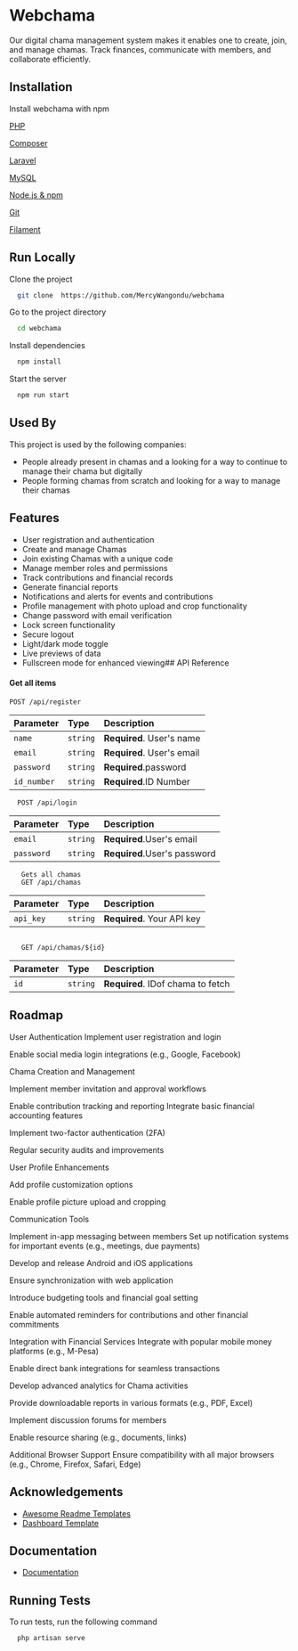 

# Webchama 

Our digital chama management system makes it enables one to create, join, and manage chamas. Track finances, communicate with members, and collaborate efficiently. 




## Installation

Install webchama with npm

[PHP ](https://www.php.net/downloads.php)

[Composer](https://getcomposer.org/download/)

[Laravel](https://laravel.com/docs/10.x/installation)

[MySQL ](https://dev.mysql.com/downloads/installer/)

[Node.js & npm ](https://nodejs.org/en/download/)

[Git](https://git-scm.com/downloads)

[Filament](https://filamentphp.com/)
## Run Locally

Clone the project

```bash
  git clone  https://github.com/MercyWangondu/webchama
```

Go to the project directory

```bash
  cd webchama
```

Install dependencies

```bash
  npm install
```

Start the server

```bash
  npm run start
```
## Used By

This project is used by the following companies:

- People already present in chamas and a looking for a way to continue to manage their chama but digitally
- People forming chamas from scratch and looking for a way to manage their chamas

## Features


- User registration and authentication
- Create and manage Chamas
- Join existing Chamas with a unique code
- Manage member roles and permissions
- Track contributions and financial records
- Generate financial reports
- Notifications and alerts for events and contributions
- Profile management with photo upload and crop functionality
- Change password with email verification
- Lock screen functionality
- Secure logout
- Light/dark mode toggle
- Live previews of data
- Fullscreen mode for enhanced viewing## API Reference

#### Get all items

```http
POST /api/register
```

| Parameter | Type     | Description                |
| :-------- | :------- | :------------------------- |
| `name` | `string` | **Required**. User's name  |
| `email` | `string` | **Required**. User's email  |
| `password` | `string` | **Required**.password  |
| `id_number` | `string` | **Required**.ID Number  |


```http
  POST /api/login
```

| Parameter | Type     | Description                |
| :-------- | :------- | :------------------------- |
| `email` | `string` | **Required**.User's email  |
| `password` | `string` | **Required**.User's password  |


```http
   Gets all chamas
   GET /api/chamas
```

| Parameter | Type     | Description                       |
| :-------- | :------- | :-------------------------------- |
| `api_key`      | `string` | **Required**. Your API key|

```http

   GET /api/chamas/${id}

```

| Parameter | Type     | Description                       |
| :-------- | :------- | :-------------------------------- |
| `id`      | `string` | **Required**. IDof chama to fetch|


## Roadmap
User Authentication
Implement user registration and login

Enable social media login integrations (e.g., Google, Facebook)

Chama Creation and Management

Implement member invitation and approval workflows

Enable contribution tracking and reporting
Integrate basic financial accounting features

Implement two-factor authentication (2FA)

Regular security audits and improvements

User Profile Enhancements

Add profile customization options

Enable profile picture upload and cropping

Communication Tools

Implement in-app messaging between members
Set up notification systems for important events (e.g., meetings, due payments)

Develop and release Android and iOS applications

Ensure synchronization with web application

Introduce budgeting tools and financial goal setting

Enable automated reminders for contributions and other financial commitments

Integration with Financial Services
Integrate with popular mobile money platforms (e.g., M-Pesa)

Enable direct bank integrations for seamless transactions

Develop advanced analytics for Chama activities

Provide downloadable reports in various formats (e.g., PDF, Excel)

Implement discussion forums for members

Enable resource sharing (e.g., documents, links)

Additional Browser Support
Ensure compatibility with all major browsers (e.g., Chrome, Firefox, Safari, Edge)



## Acknowledgements

 - [Awesome Readme Templates](https://awesomeopensource.com/project/elangosundar/awesome-README-templates)
 - [Dashboard Template](https://templatemo.com/tm-574-mexant)
 

## Documentation

- [Documentation](https://1drv.ms/w/c/7e09951e873dc495/Ed7OTHDcQFRHowZOTtvyT5ABlw1b6zLWbbJX6IdqRAFz1w?e=ig2Bnz)

## Running Tests

To run tests, run the following command

```bash
  php artisan serve 
